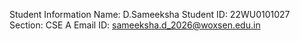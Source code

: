 Student Information 
Name: D.Sameeksha
Student ID: 22WU0101027
Section: CSE A 
Email ID: sameeksha.d_2026@woxsen.edu.in
